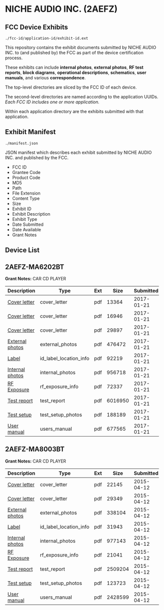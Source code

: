 # NICHE AUDIO INC. (2AEFZ)
## FCC Device Exhibits

```
./fcc-id/application-id/exhibit-id.ext
```

This repository contains the exhibit documents submitted by NICHE AUDIO INC. to (and published by) the FCC as part of the device certification process.

These exhibits can include **internal photos**, **external photos**, **RF test reports**, **block diagrams**, **operational descriptions**, **schematics**, **user manuals**, and various **correspondence**.

The top-level directories are sliced by the FCC ID of each device.

The second-level directories are named according to the application UUIDs. *Each FCC ID includes one or more application.*

Within each application directory are the exhibits submitted with that application. 

## Exhibit Manifest

```
./manifest.json
```

JSON manifest which describes each exhibit submitted by NICHE AUDIO INC. and published by the FCC.

- FCC ID
- Grantee Code
- Product Code
- MD5
- Path
- File Extension
- Content Type
- Size
- Exhibit ID
- Exhibit Description
- Exhibit Type
- Date Submitted
- Date Available
- Grant Notes

## Device List
## 2AEFZ-MA6202BT
**Grant Notes:** CAR CD PLAYER

| Description | Type | Ext | Size | Submitted | Available |
| ----------- | ---- | --- | ---- | --------- | --------- |
| [Cover letter](2AEFZ-MA6202BT/e5a8b79bdbce72e2d60a8ab72919d183/3266410.pdf) | cover_letter | pdf | 13364 | 2017-01-21 | 2017-01-21 |
| [Cover letter](2AEFZ-MA6202BT/e5a8b79bdbce72e2d60a8ab72919d183/3266411.pdf) | cover_letter | pdf | 16946 | 2017-01-21 | 2017-01-21 |
| [Cover letter](2AEFZ-MA6202BT/e5a8b79bdbce72e2d60a8ab72919d183/3266412.pdf) | cover_letter | pdf | 29897 | 2017-01-21 | 2017-01-21 |
| [External photos](2AEFZ-MA6202BT/e5a8b79bdbce72e2d60a8ab72919d183/3266413.pdf) | external_photos | pdf | 476472 | 2017-01-21 | 2017-01-21 |
| [Label](2AEFZ-MA6202BT/e5a8b79bdbce72e2d60a8ab72919d183/3266414.pdf) | id_label_location_info | pdf | 92219 | 2017-01-21 | 2017-01-21 |
| [Internal photos](2AEFZ-MA6202BT/e5a8b79bdbce72e2d60a8ab72919d183/3266415.pdf) | internal_photos | pdf | 956718 | 2017-01-21 | 2017-01-21 |
| [RF Exposure](2AEFZ-MA6202BT/e5a8b79bdbce72e2d60a8ab72919d183/3266417.pdf) | rf_exposure_info | pdf | 72337 | 2017-01-21 | 2017-01-21 |
| [Test report](2AEFZ-MA6202BT/e5a8b79bdbce72e2d60a8ab72919d183/3266419.pdf) | test_report | pdf | 6016950 | 2017-01-21 | 2017-01-21 |
| [Test setup](2AEFZ-MA6202BT/e5a8b79bdbce72e2d60a8ab72919d183/3266420.pdf) | test_setup_photos | pdf | 188189 | 2017-01-21 | 2017-01-21 |
| [User manual](2AEFZ-MA6202BT/e5a8b79bdbce72e2d60a8ab72919d183/3266421.pdf) | users_manual | pdf | 677565 | 2017-01-21 | 2017-01-21 |
## 2AEFZ-MA8003BT
**Grant Notes:** CAR CD PLAYER

| Description | Type | Ext | Size | Submitted | Available |
| ----------- | ---- | --- | ---- | --------- | --------- |
| [Cover letter](2AEFZ-MA8003BT/b516af1f3ac6bb3b0d5c6dca7c5ba049/2581762.pdf) | cover_letter | pdf | 22145 | 2015-04-12 | 2015-04-12 |
| [Cover letter](2AEFZ-MA8003BT/b516af1f3ac6bb3b0d5c6dca7c5ba049/2581763.pdf) | cover_letter | pdf | 29349 | 2015-04-12 | 2015-04-12 |
| [External photos](2AEFZ-MA8003BT/b516af1f3ac6bb3b0d5c6dca7c5ba049/2581764.pdf) | external_photos | pdf | 338104 | 2015-04-12 | 2015-04-12 |
| [Label](2AEFZ-MA8003BT/b516af1f3ac6bb3b0d5c6dca7c5ba049/2581765.pdf) | id_label_location_info | pdf | 31943 | 2015-04-12 | 2015-04-12 |
| [Internal photos](2AEFZ-MA8003BT/b516af1f3ac6bb3b0d5c6dca7c5ba049/2581766.pdf) | internal_photos | pdf | 977143 | 2015-04-12 | 2015-04-12 |
| [RF Exposure](2AEFZ-MA8003BT/b516af1f3ac6bb3b0d5c6dca7c5ba049/2581768.pdf) | rf_exposure_info | pdf | 21041 | 2015-04-12 | 2015-04-12 |
| [Test report](2AEFZ-MA8003BT/b516af1f3ac6bb3b0d5c6dca7c5ba049/2581770.pdf) | test_report | pdf | 2509204 | 2015-04-12 | 2015-04-12 |
| [Test setup](2AEFZ-MA8003BT/b516af1f3ac6bb3b0d5c6dca7c5ba049/2581771.pdf) | test_setup_photos | pdf | 123723 | 2015-04-12 | 2015-04-12 |
| [User manual](2AEFZ-MA8003BT/b516af1f3ac6bb3b0d5c6dca7c5ba049/2581772.pdf) | users_manual | pdf | 2428599 | 2015-04-12 | 2015-04-12 |

